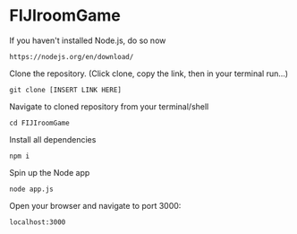 # FIJIroomGame

If you haven't installed Node.js, do so now
```
https://nodejs.org/en/download/
```

Clone the repository. (Click clone, copy the link, then in your terminal run...)
```
git clone [INSERT LINK HERE]
```

Navigate to cloned repository from your terminal/shell
```
cd FIJIroomGame
```

Install all dependencies
```
npm i
```

Spin up the Node app
```
node app.js
```

Open your browser and navigate to port 3000:
```
localhost:3000
```
